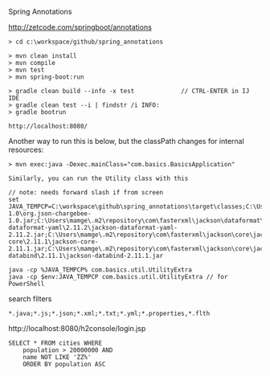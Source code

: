 Spring Annotations

http://zetcode.com/springboot/annotations

	> cd c:\workspace/github/spring_annotations

	> mvn clean install
	> mvn compile
	> mvn test
	> mvn spring-boot:run

	> gradle clean build --info -x test				// CTRL-ENTER in IJ IDE
	> gradle clean test --i | findstr /i INFO:
	> gradle bootrun

	http://localhost:8080/

Another way to run this is below, but the classPath changes for internal resources:

	> mvn exec:java -Dexec.mainClass="com.basics.BasicsApplication"

	Similarly, you can run the Utility class with this

	// note: needs forward slash if from screen
	set JAVA_TEMPCP=C:\workspace\github\spring_annotations\target\classes;C:\Users\mamge\.m2\repository\org\json\org.json\chargebee-1.0\org.json-chargebee-1.0.jar;C:\Users\mamge\.m2\repository\com\fasterxml\jackson\dataformat\jackson-dataformat-yaml\2.11.2\jackson-dataformat-yaml-2.11.2.jar;C:\Users\mamge\.m2\repository\com\fasterxml\jackson\core\jackson-core\2.11.1\jackson-core-2.11.1.jar;C:\Users\mamge\.m2\repository\com\fasterxml\jackson\core\jackson-databind\2.11.1\jackson-databind-2.11.1.jar

	java -cp %JAVA_TEMPCP% com.basics.util.UtilityExtra
	java -cp $env:JAVA_TEMPCP com.basics.util.UtilityExtra // for PowerShell

search filters

	*.java;*.js;*.json;*.xml;*.txt;*.yml;*.properties,*.flth

http://localhost:8080/h2console/login.jsp

	SELECT * FROM cities WHERE 
		population > 20000000 AND
		name NOT LIKE 'ZZ%'
		ORDER BY population ASC